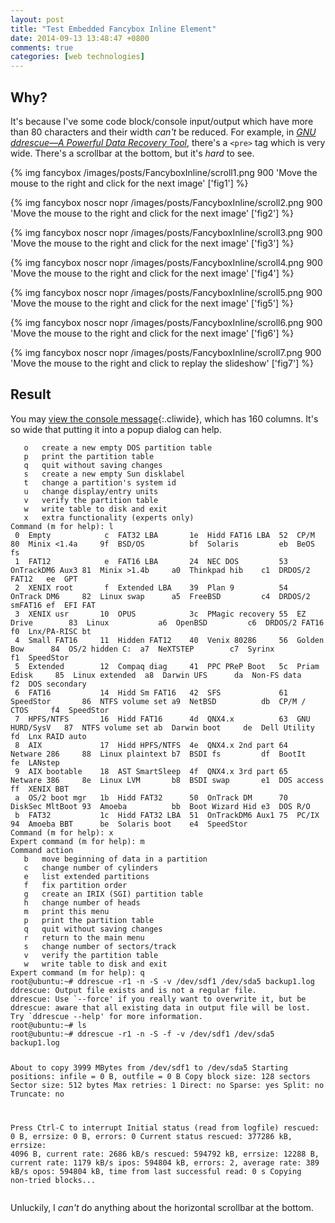 ```yaml
---
layout: post
title: "Test Embedded Fancybox Inline Element"
date: 2014-09-13 13:48:47 +0800
comments: true
categories: [web technologies]
---
```


Why?
---

It's because I've some code block/console input/output which have more
than 80 characters and their width *can't* be reduced.  For example,
in [*GNU ddrescue—A Powerful Data Recovery Tool*][pp], there's a
`<pre>` tag which is very wide.  There's a scrollbar at the bottom,
but it's *hard* to see.

{% img fancybox /images/posts/FancyboxInline/scroll1.png 900 'Move the mouse to the right and click for the next image' ['fig1'] %}

{% img fancybox noscr nopr /images/posts/FancyboxInline/scroll2.png 900 'Move the mouse to the right and click for the next image' ['fig2'] %}

{% img fancybox noscr nopr /images/posts/FancyboxInline/scroll3.png 900 'Move the mouse to the right and click for the next image' ['fig3'] %}

{% img fancybox noscr nopr /images/posts/FancyboxInline/scroll4.png 900 'Move the mouse to the right and click for the next image' ['fig4'] %}

{% img fancybox noscr nopr /images/posts/FancyboxInline/scroll5.png 900 'Move the mouse to the right and click for the next image' ['fig5'] %}

{% img fancybox noscr nopr /images/posts/FancyboxInline/scroll6.png 900 'Move the mouse to the right and click for the next image' ['fig6'] %}

{% img fancybox noscr nopr /images/posts/FancyboxInline/scroll7.png 900 'Move the mouse to the right and click to replay the slideshow' ['fig7'] %}

Result
---

You may [view the console message](#eg1){:.cliwide}, which has 160
columns.  It's so wide that putting it into a popup dialog can help.

<div id="eg1" class="noscr">
<pre class="cli"><code class="UBMono">   o   create a new empty DOS partition table
   p   print the partition table
   q   quit without saving changes
   s   create a new empty Sun disklabel
   t   change a partition's system id
   u   change display/entry units
   v   verify the partition table
   w   write table to disk and exit
   x   extra functionality (experts only)
Command (m for help): l
 0  Empty            c  FAT32 LBA       1e  Hidd FAT16 LBA  52  CP/M            80  Minix &lt;1.4a     9f  BSD/OS          bf  Solaris         eb  BeOS fs
 1  FAT12            e  FAT16 LBA       24  NEC DOS         53  OnTrackDM6 Aux3 81  Minix &gt;1.4b     a0  Thinkpad hib    c1  DRDOS/2 FAT12   ee  GPT
 2  XENIX root       f  Extended LBA    39  Plan 9          54  OnTrack DM6     82  Linux swap      a5  FreeBSD         c4  DRDOS/2 smFAT16 ef  EFI FAT
 3  XENIX usr       10  OPUS            3c  PMagic recovery 55  EZ Drive        83  Linux           a6  OpenBSD         c6  DRDOS/2 FAT16   f0  Lnx/PA-RISC bt
 4  Small FAT16     11  Hidden FAT12    40  Venix 80286     56  Golden Bow      84  OS/2 hidden C:  a7  NeXTSTEP        c7  Syrinx          f1  SpeedStor
 5  Extended        12  Compaq diag     41  PPC PReP Boot   5c  Priam Edisk     85  Linux extended  a8  Darwin UFS      da  Non-FS data     f2  DOS secondary
 6  FAT16           14  Hidd Sm FAT16   42  SFS             61  SpeedStor       86  NTFS volume set a9  NetBSD          db  CP/M / CTOS     f4  SpeedStor
 7  HPFS/NTFS       16  Hidd FAT16      4d  QNX4.x          63  GNU HURD/SysV   87  NTFS volume set ab  Darwin boot     de  Dell Utility    fd  Lnx RAID auto
 8  AIX             17  Hidd HPFS/NTFS  4e  QNX4.x 2nd part 64  Netware 286     88  Linux plaintext b7  BSDI fs         df  BootIt          fe  LANstep
 9  AIX bootable    18  AST SmartSleep  4f  QNX4.x 3rd part 65  Netware 386     8e  Linux LVM       b8  BSDI swap       e1  DOS access      ff  XENIX BBT
 a  OS/2 boot mgr   1b  Hidd FAT32      50  OnTrack DM      70  DiskSec MltBoot 93  Amoeba          bb  Boot Wizard Hid e3  DOS R/O
 b  FAT32           1c  Hidd FAT32 LBA  51  OnTrackDM6 Aux1 75  PC/IX           94  Amoeba BBT      be  Solaris boot    e4  SpeedStor
Command (m for help): x
Expert command (m for help): m
Command action
   b   move beginning of data in a partition
   c   change number of cylinders
   e   list extended partitions
   f   fix partition order
   g   create an IRIX (SGI) partition table
   h   change number of heads
   m   print this menu
   p   print the partition table
   q   quit without saving changes
   r   return to the main menu
   s   change number of sectors/track
   v   verify the partition table
   w   write table to disk and exit
Expert command (m for help): q
root@ubuntu:~# <span class="err">ddrescue -r1 -n -S -v /dev/sdf1 /dev/sda5 backup1.log</span>
ddrescue: Output file exists and is not a regular file.
ddrescue: Use <span class="UBHLCode">`--force'</span> if you really want to overwrite it, but be
ddrescue: aware that all existing data in output file will be lost.
Try `ddrescue --help' for more information.
root@ubuntu:~# ls
root@ubuntu:~# ddrescue -r1 -n -S <span class="UBHLCode">-f</span> -v /dev/sdf1 /dev/sda5 backup1.log


About to copy 3999 MBytes from /dev/sdf1 to /dev/sda5
    Starting positions: infile = 0 B,  outfile = 0 B
    Copy block size: 128 sectors
Sector size: 512  bytes
Max retries: 1
Direct: no    Sparse: yes    Split: no    Truncate: no

Press Ctrl-C to interrupt
Initial status (read from logfile)
rescued:         0 B,  errsize:       0 B,  errors:       0
Current status
rescued:   377286 kB,  errsize:    4096 B,  current rate:    2686 kB/s
rescued:   594792 kB,  errsize:   12288 B,  current rate:    1179 kB/s
   ipos:   594804 kB,   errors:       2,    average rate:     389 kB/s
   opos:   594804 kB,     time from last successful read:       0 s
Copying non-tried blocks...
</code></pre>
</div>

Unluckily, I *can't* do anything about the horizontal scrollbar at the
bottom.

[pp]: /blog/2014/01/05/gnu-ddrescue-a-powerful-data-recovery-tool/
